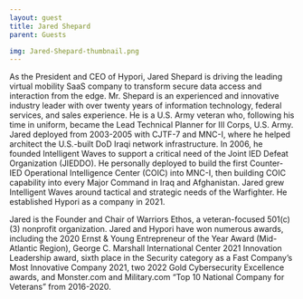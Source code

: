 ```yaml
---
layout: guest
title: Jared Shepard
parent: Guests

img: Jared-Shepard-thumbnail.png
---
```





As the President and CEO of Hypori, Jared Shepard is driving the leading virtual mobility SaaS company to transform secure data access and interaction from the edge. Mr. Shepard is an experienced and innovative industry leader with over twenty years of information technology, federal services, and sales experience. He is a U.S. Army veteran who, following his time in uniform, became the Lead Technical Planner for III Corps, U.S. Army. Jared deployed from 2003-2005 with CJTF-7 and MNC-I, where he helped architect the U.S.-built DoD Iraqi network infrastructure. In 2006, he founded Intelligent Waves to support a critical need of the Joint IED Defeat Organization (JIEDDO). He personally deployed to build the first Counter-IED Operational Intelligence Center (COIC) into MNC-I, then building COIC capability into every Major Command in Iraq and Afghanistan. Jared grew Intelligent Waves around tactical and strategic needs of the Warfighter. He established Hypori as a company in 2021.

Jared is the Founder and Chair of Warriors Ethos, a veteran-focused 501(c)(3) nonprofit organization. Jared and Hypori have won numerous awards, including the 2020 Ernst &amp; Young Entrepreneur of the Year Award (Mid-Atlantic Region),  George C. Marshall International Center 2021 Innovation Leadership award, sixth place in the Security category as a Fast Company’s Most Innovative Company 2021, two 2022 Gold Cybersecurity Excellence awards, and Monster.com and Military.com “Top 10 National Company for Veterans” from 2016-2020.

